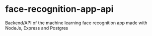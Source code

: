# face-recognition-app-api
Backend/API of the machine learning face recognition app made with NodeJs, Express and Postgres
